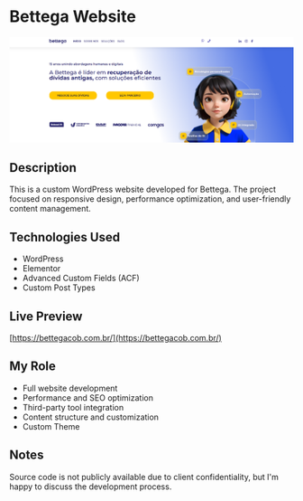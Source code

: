 # Bettega Website

![Screenshot](screenshots/homepage.png)

## Description
This is a custom WordPress website developed for Bettega. The project focused on responsive design, performance optimization, and user-friendly content management.

## Technologies Used
- WordPress
- Elementor
- Advanced Custom Fields (ACF)
- Custom Post Types

## Live Preview
[https://bettegacob.com.br/](https://bettegacob.com.br/)

## My Role
- Full website development
- Performance and SEO optimization
- Third-party tool integration
- Content structure and customization
- Custom Theme

## Notes
Source code is not publicly available due to client confidentiality, but I'm happy to discuss the development process.
